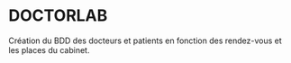 # DOCTORLAB
Création du BDD des docteurs et patients en fonction des rendez-vous et les places du cabinet.

